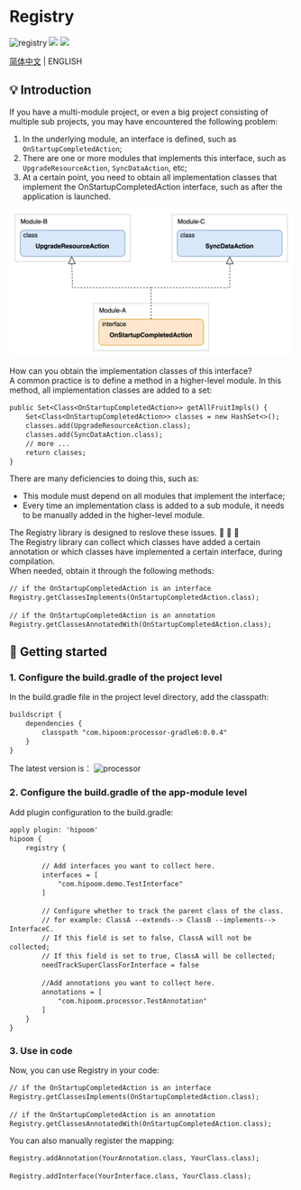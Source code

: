# Registry

![registry](https://img.shields.io/maven-central/v/com.hipoom/registry)    ![](https://img.shields.io/github/last-commit/hipoom/registry?color=blue)     ![](https://img.shields.io/github/license/hipoom/registry)

[简体中文](https://github.com/hipoom/registry/blob/main/README-CN.md) | ENGLISH


## 💡 Introduction
If you have a multi-module project, or even a big project consisting of multiple sub projects, you may have encountered the following problem:
1. In the underlying module, an interface is defined, such as `OnStartupCompletedAction`;
2. There are one or more modules that implements this interface, such as `UpgradeResourceAction`, `SyncDataAction`, etc;
3. At a certain point, you need to obtain all implementation classes that implement the OnStartupCompletedAction interface, such as after the application is launched.

![](./doc-resources/case.jpg)

How can you obtain the implementation classes of this interface?  
A common practice is to define a method in a higher-level module. In this method, all implementation classes are added to a set:  
```
public Set<Class<OnStartupCompletedAction>> getAllFruitImpls() {
    Set<Class<OnStartupCompletedAction>> classes = new HashSet<>();
    classes.add(UpgradeResourceAction.class);
    classes.add(SyncDataAction.class);
    // more ...
    return classes;
}
```

There are many deficiencies to doing this, such as:  
* This module must depend on all modules that implement the interface;
* Every time an implementation class is added to a sub module, it needs to be manually added in the higher-level module.

The Registry library is designed to reslove these issues. 🎉 🎉 🎉  
The Registry library can collect which classes have added a certain annotation or which classes have implemented a certain interface, during compilation.  
When needed, obtain it through the following methods:  
```
// if the OnStartupCompletedAction is an interface
Registry.getClassesImplements(OnStartupCompletedAction.class);

// if the OnStartupCompletedAction is an annotation
Registry.getClassesAnnotatedWith(OnStartupCompletedAction.class);
```


## 🔨 Getting started
### 1. Configure the build.gradle of the project level
In the build.gradle file in the project level directory, add the classpath:
```
buildscript {
    dependencies {
        classpath "com.hipoom:processor-gradle6:0.0.4"
    }
}
```
The latest version is：
![processor](https://img.shields.io/maven-central/v/com.hipoom/processor-gradle6) 

### 2. Configure the build.gradle of the app-module level
Add plugin configuration to the build.gradle:
```
apply plugin: 'hipoom'
hipoom {
    registry {
        
        // Add interfaces you want to collect here.
        interfaces = [
            "com.hipoom.demo.TestInterface"
        ]

        // Configure whether to track the parent class of the class.
        // for example: ClassA --extends--> ClassB --implements--> InterfaceC.
        // If this field is set to false, ClassA will not be collected;
        // If this field is set to true, ClassA will be collected;
        needTrackSuperClassForInterface = false

        //Add annotations you want to collect here.
        annotations = [
            "com.hipoom.processor.TestAnnotation"
        ]
    }
}
```

### 3. Use in code
Now, you can use Registry in your code:
```
// if the OnStartupCompletedAction is an interface
Registry.getClassesImplements(OnStartupCompletedAction.class);

// if the OnStartupCompletedAction is an annotation
Registry.getClassesAnnotatedWith(OnStartupCompletedAction.class);
```

You can also manually register the mapping:
```
Registry.addAnnotation(YourAnnotation.class, YourClass.class);

Registry.addInterface(YourInterface.class, YourClass.class);
```
